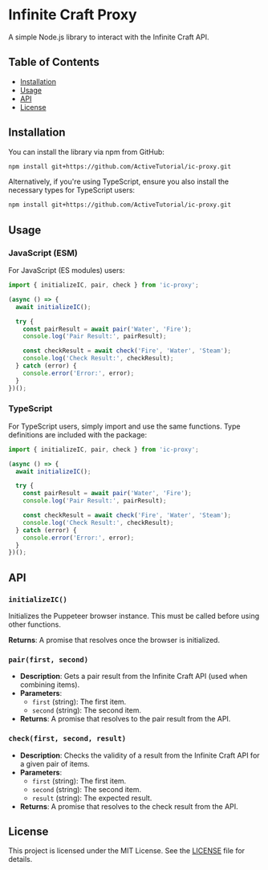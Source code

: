 # Infinite Craft Proxy

A simple Node.js library to interact with the Infinite Craft API.

## Table of Contents

- [Installation](#installation)
- [Usage](#usage)
- [API](#api)
- [License](#license)

## Installation

You can install the library via npm from GitHub:

```sh
npm install git+https://github.com/ActiveTutorial/ic-proxy.git
```

Alternatively, if you're using TypeScript, ensure you also install the necessary types for TypeScript users:

```sh
npm install git+https://github.com/ActiveTutorial/ic-proxy.git
```

## Usage

### JavaScript (ESM)

For JavaScript (ES modules) users:

```js
import { initializeIC, pair, check } from 'ic-proxy';

(async () => {
  await initializeIC();

  try {
    const pairResult = await pair('Water', 'Fire');
    console.log('Pair Result:', pairResult);

    const checkResult = await check('Fire', 'Water', 'Steam');
    console.log('Check Result:', checkResult);
  } catch (error) {
    console.error('Error:', error);
  }
})();
```

### TypeScript

For TypeScript users, simply import and use the same functions. Type definitions are included with the package:

```ts
import { initializeIC, pair, check } from 'ic-proxy';

(async () => {
  await initializeIC();

  try {
    const pairResult = await pair('Water', 'Fire');
    console.log('Pair Result:', pairResult);

    const checkResult = await check('Fire', 'Water', 'Steam');
    console.log('Check Result:', checkResult);
  } catch (error) {
    console.error('Error:', error);
  }
})();
```

## API

### `initializeIC()`

Initializes the Puppeteer browser instance. This must be called before using other functions.

**Returns**: A promise that resolves once the browser is initialized.

### `pair(first, second)`

- **Description**: Gets a pair result from the Infinite Craft API (used when combining items).
- **Parameters**:
  - `first` (string): The first item.
  - `second` (string): The second item.
- **Returns**: A promise that resolves to the pair result from the API.

### `check(first, second, result)`

- **Description**: Checks the validity of a result from the Infinite Craft API for a given pair of items.
- **Parameters**:
  - `first` (string): The first item.
  - `second` (string): The second item.
  - `result` (string): The expected result.
- **Returns**: A promise that resolves to the check result from the API.

## License

This project is licensed under the MIT License. See the [LICENSE](LICENSE) file for details.
